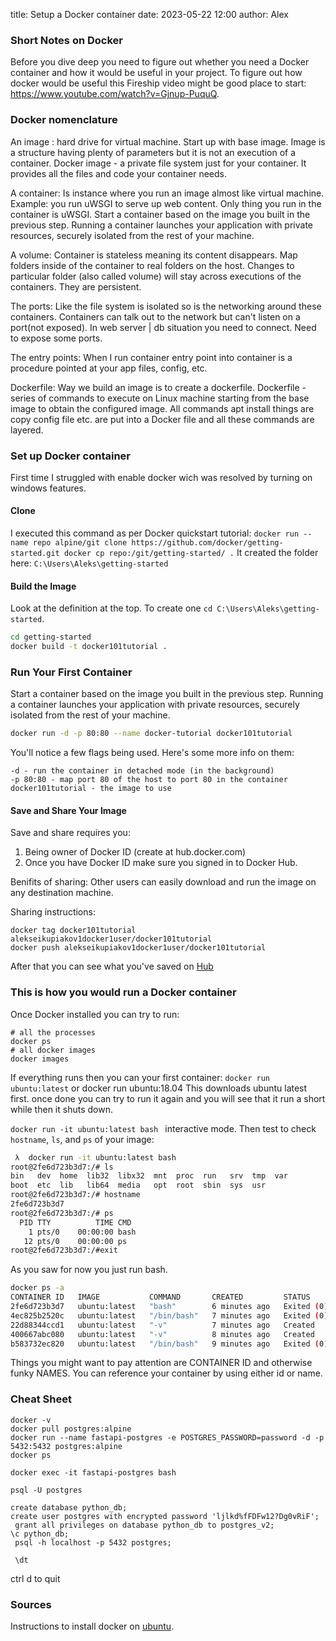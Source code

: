 title: Setup a Docker container
date: 2023-05-22 12:00
author: Alex

### Short Notes on Docker

Before you dive deep you need to figure out whether you need a Docker container and how it would be useful in your project.
To figure out how docker would be useful this Fireship video might be good place to start: <https://www.youtube.com/watch?v=Gjnup-PuquQ>.

### Docker nomenclature


An image : hard drive for virtual machine. Start up with base image. Image is a structure having plenty of parameters but it is not an execution of a container. Docker image - a private file system just for your container. It provides all the files and code your container needs.

A container: Is instance where you run an image almost like virtual machine. Example: you run uWSGI to serve up web content. Only thing you run in the container is uWSGI. Start a container based on the image you built in the previous step. Running a container launches your application with private resources, securely isolated from the rest of your machine.

A volume: Container is stateless meaning its content disappears. Map folders inside of the container to real folders on the host. Changes to particular folder (also called volume) will stay across executions of the containers. They are persistent.  

The ports: Like the file system is isolated so is the networking around these containers. Containers can talk out to the network but can't listen on a port(not exposed). In web server | db situation you need to connect. Need to expose some ports. 

The entry points: When I run container entry point into container is a procedure pointed at your app files, config, etc. 

Dockerfile: Way we build an image is to create a dockerfile. Dockerfile - series of commands to execute on Linux machine starting from the base image to obtain the configured image. All commands apt install things are copy config file etc. are put into a Docker file and all these commands are layered. 


### Set up Docker container

First time I struggled with enable docker wich was resolved by turning on windows features.
 
#### Clone 
I executed this command as per Docker quickstart tutorial:
`docker run --name repo alpine/git clone https://github.com/docker/getting-started.git docker cp repo:/git/getting-started/ .`
It created the folder here: `C:\Users\Aleks\getting-started `

#### Build the Image 
 Look at the definition at the top.
 To create one `cd C:\Users\Aleks\getting-started`. 
 ```bash
 cd getting-started
 docker build -t docker101tutorial .
 ```
 
### Run Your First Container
Start a container based on the image you built in the previous step. Running a container launches your application with private resources, securely isolated from the rest of your machine.
```bash
docker run -d -p 80:80 --name docker-tutorial docker101tutorial
```
You'll notice a few flags being used. Here's some more info on them:

    -d - run the container in detached mode (in the background)
    -p 80:80 - map port 80 of the host to port 80 in the container
    docker101tutorial - the image to use

#### Save and Share Your Image
Save and share requires you:
1. Being owner of Docker ID (create at hub.docker.com) 
2. Once you have Docker ID make sure you signed in to Docker Hub. 

Benifits of sharing: 
Other users can easily download and run the image on any destination machine.

Sharing instructions:
```
docker tag docker101tutorial alekseikupiakov1docker1user/docker101tutorial
docker push alekseikupiakov1docker1user/docker101tutorial
```
After that you can see what you've saved on [Hub](https://hub.docker.com/repository/docker/alekseikupiakov1docker1user/docker101tutorial)


### This is how you would run a Docker container
Once Docker installed you can try to run:
```shell
# all the processes
docker ps               
# all docker images 
docker images
```
If everything runs then you can  your first container:
`docker run ubuntu:latest` or docker run ubuntu:18.04
This downloads ubuntu latest first. once done you can try to run it again and you will see that it run a short while then it shuts down. 

`docker run -it ubuntu:latest bash ` interactive mode.
Then test to check `hostname`, `ls`, and `ps` of your image:
```bash
 λ  docker run -it ubuntu:latest bash
root@2fe6d723b3d7:/# ls
bin   dev  home  lib32  libx32  mnt  proc  run   srv  tmp  var
boot  etc  lib   lib64  media   opt  root  sbin  sys  usr
root@2fe6d723b3d7:/# hostname
2fe6d723b3d7
root@2fe6d723b3d7:/# ps
  PID TTY          TIME CMD
    1 pts/0    00:00:00 bash
   12 pts/0    00:00:00 ps
root@2fe6d723b3d7:/#exit
``` 
As you saw for now you just run bash.

```bash 
docker ps -a
CONTAINER ID   IMAGE           COMMAND       CREATED         STATUS                          PORTS     NAMES
2fe6d723b3d7   ubuntu:latest   "bash"        6 minutes ago   Exited (0) About a minute ago             zen_rubin
4ec825b2520c   ubuntu:latest   "/bin/bash"   7 minutes ago   Exited (0) 7 minutes ago                  charming_dijkstra
22d88344ccd1   ubuntu:latest   "-v"          7 minutes ago   Created                                   magical_stonebraker
400667abc080   ubuntu:latest   "-v"          8 minutes ago   Created                                   stoic_wu
b583732ec820   ubuntu:latest   "/bin/bash"   9 minutes ago   Exited (0) 9 minutes ago                  upbeat_allen
```
Things you might want to pay attention  are CONTAINER ID and otherwise funky NAMES. You can reference your container by using either id or name.



### Cheat Sheet 
```
docker -v
docker pull postgres:alpine
docker run --name fastapi-postgres -e POSTGRES_PASSWORD=password -d -p 5432:5432 postgres:alpine
docker ps
```
```
docker exec -it fastapi-postgres bash
```
```
psql -U postgres
```
```
create database python_db;
create user postgres with encrypted password 'ljlkd%fFDFw12?Dg0vRiF';
 grant all privileges on database python_db to postgres_v2;
\c python_db;
 psql -h localhost -p 5432 postgres;

 \dt
```

ctrl d to quit

### Sources 
Instructions to install docker on [ubuntu](https://docs.docker.com/engine/install/ubuntu/).
